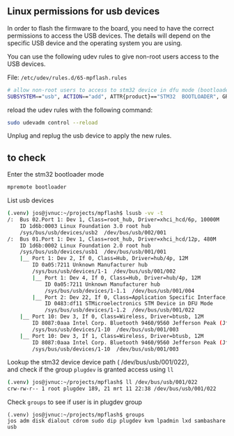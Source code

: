 ## Linux permissions for usb devices 

In order to flash the firmware to the board, you need to have the correct permissions to access the USB devices.
The details will depend on the specific USB device and the operating system you are using.

You can use the following udev rules to give non-root users access to the USB devices.

File: `/etc/udev/rules.d/65-mpflash.rules`
```bash
# allow non-root users to access to stm32 device in dfu mode (bootloader)
SUBSYSTEM=="usb", ACTION=="add", ATTR{product}=="STM32  BOOTLOADER", GROUP="plugdev", MODE="0660"
```
reload the udev rules with the following command:
```bash
sudo udevadm control --reload
```
Unplug and replug the usb device to apply the new rules.


## to check 
Enter the stm32 bootloader mode
``` bash
mpremote bootloader 
```


List usb devices
```bash
(.venv) jos@jvnuc:~/projects/mpflash$ lsusb -vv -t
/:  Bus 02.Port 1: Dev 1, Class=root_hub, Driver=xhci_hcd/6p, 10000M
    ID 1d6b:0003 Linux Foundation 3.0 root hub
    /sys/bus/usb/devices/usb2  /dev/bus/usb/002/001
/:  Bus 01.Port 1: Dev 1, Class=root_hub, Driver=xhci_hcd/12p, 480M
    ID 1d6b:0002 Linux Foundation 2.0 root hub
    /sys/bus/usb/devices/usb1  /dev/bus/usb/001/001
    |__ Port 1: Dev 2, If 0, Class=Hub, Driver=hub/4p, 12M
        ID 0a05:7211 Unknown Manufacturer hub
        /sys/bus/usb/devices/1-1  /dev/bus/usb/001/002
        |__ Port 1: Dev 4, If 0, Class=Hub, Driver=hub/4p, 12M
            ID 0a05:7211 Unknown Manufacturer hub
            /sys/bus/usb/devices/1-1.1  /dev/bus/usb/001/004
        |__ Port 2: Dev 22, If 0, Class=Application Specific Interface, Driver=, 12M
            ID 0483:df11 STMicroelectronics STM Device in DFU Mode
            /sys/bus/usb/devices/1-1.2  /dev/bus/usb/001/022
    |__ Port 10: Dev 3, If 0, Class=Wireless, Driver=btusb, 12M
        ID 8087:0aaa Intel Corp. Bluetooth 9460/9560 Jefferson Peak (JfP)
        /sys/bus/usb/devices/1-10  /dev/bus/usb/001/003
    |__ Port 10: Dev 3, If 1, Class=Wireless, Driver=btusb, 12M
        ID 8087:0aaa Intel Corp. Bluetooth 9460/9560 Jefferson Peak (JfP)
        /sys/bus/usb/devices/1-10  /dev/bus/usb/001/003
```
Lookup the stm32 device device path ( /dev/bus/usb/001/022),  
and check if the group `plugdev` is granted access using `ll`
```bash
(.venv) jos@jvnuc:~/projects/mpflash$ ll /dev/bus/usb/001/022
crw-rw-r-- 1 root plugdev 189, 21 mrt 11 22:38 /dev/bus/usb/001/022
```

Check `groups` to see if user is in plugdev group
```
(.venv) jos@jvnuc:~/projects/mpflash$ groups
jos adm disk dialout cdrom sudo dip plugdev kvm lpadmin lxd sambashare usb
```
